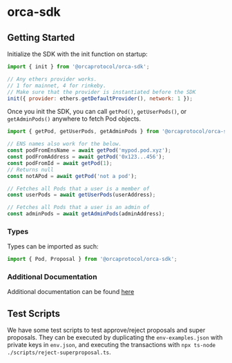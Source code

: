 # orca-sdk

## Getting Started

Initialize the SDK with the init function on startup:

```js
import { init } from '@orcaprotocol/orca-sdk';

// Any ethers provider works.
// 1 for mainnet, 4 for rinkeby.
// Make sure that the provider is instantiated before the SDK
init({ provider: ethers.getDefaultProvider(), network: 1 });
```

Once you init the SDK, you can call `getPod()`, `getUserPods()`, or `getAdminPods()` anywhere to
fetch Pod objects.

```js
import { getPod, getUserPods, getAdminPods } from '@orcaprotocol/orca-sdk';

// ENS names also work for the below.
const podFromEnsName = await getPod('mypod.pod.xyz');
const podFromAddress = await getPod('0x123...456');
const podFromId = await getPod(1);
// Returns null
const notAPod = await getPod('not a pod');

// Fetches all Pods that a user is a member of
const userPods = await getUserPods(userAddress);

// Fetches all Pods that a user is an admin of
const adminPods = await getAdminPods(adminAddress);
```

### Types

Types can be imported as such:

```js
import { Pod, Proposal } from '@orcaprotocol/orca-sdk';
```

### Additional Documentation

Additional documentation can be found [here](https://orcaprotocol.github.io/orca-sdk/)

## Test Scripts

We have some test scripts to test approve/reject proposals and super proposals. They can be executed
by duplicating the `env-examples.json` with private keys in `env.json`, and executing the
transactions with `npx ts-node ./scripts/reject-superproposal.ts`.
